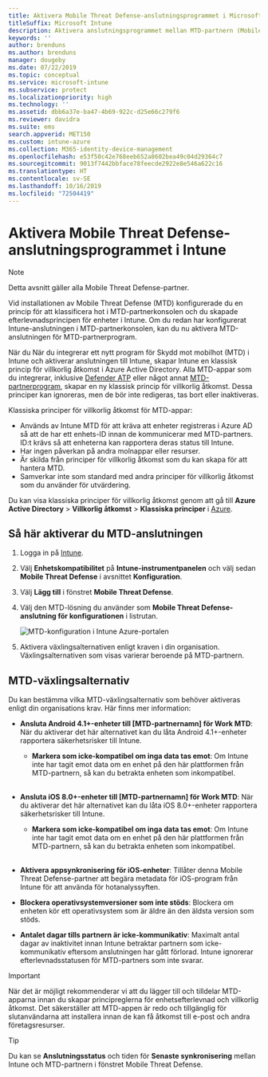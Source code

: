 ```yaml
---
title: Aktivera Mobile Threat Defense-anslutningsprogrammet i Microsoft Intune
titleSuffix: Microsoft Intune
description: Aktivera anslutningsprogrammet mellan MTD-partnern (Mobile Threat Defense) och Microsoft Intune.
keywords: ''
author: brenduns
ms.author: brenduns
manager: dougeby
ms.date: 07/22/2019
ms.topic: conceptual
ms.service: microsoft-intune
ms.subservice: protect
ms.localizationpriority: high
ms.technology: ''
ms.assetid: dbb6a37e-ba47-4b69-922c-d25e66c279f6
ms.reviewer: davidra
ms.suite: ems
search.appverid: MET150
ms.custom: intune-azure
ms.collection: M365-identity-device-management
ms.openlocfilehash: e53f50c42e768eeb652a8602bea49c04d29364c7
ms.sourcegitcommit: 9013f7442bbface78feecde2922e8e546a622c16
ms.translationtype: HT
ms.contentlocale: sv-SE
ms.lasthandoff: 10/16/2019
ms.locfileid: "72504419"
---
```

# <a name="enable-the-mobile-threat-defense-connector-in-intune"></a>Aktivera Mobile Threat Defense-anslutningsprogrammet i Intune

> [!NOTE] 
> Detta avsnitt gäller alla Mobile Threat Defense-partner.

Vid installationen av Mobile Threat Defense (MTD) konfigurerade du en princip för att klassificera hot i MTD-partnerkonsolen och du skapade efterlevnadsprincipen för enheter i Intune. Om du redan har konfigurerat Intune-anslutningen i MTD-partnerkonsolen, kan du nu aktivera MTD-anslutningen för MTD-partnerprogram.

När du När du integrerar ett nytt program för Skydd mot mobilhot (MTD) i Intune och aktiverar anslutningen till Intune, skapar Intune en klassisk princip för villkorlig åtkomst i Azure Active Directory. Alla MTD-appar som du integrerar, inklusive [Defender ATP](advanced-threat-protection.md) eller något annat [MTD-partnerprogram](mobile-threat-defense.md#mobile-threat-defense-partners), skapar en ny klassisk princip för villkorlig åtkomst. Dessa principer kan ignoreras, men de bör inte redigeras, tas bort eller inaktiveras.

Klassiska principer för villkorlig åtkomst för MTD-appar: 

- Används av Intune MTD för att kräva att enheter registreras i Azure AD så att de har ett enhets-ID innan de kommunicerar med MTD-partners. ID:t krävs så att enheterna kan rapportera deras status till Intune.  
- Har ingen påverkan på andra molnappar eller resurser.  
- Är skilda från principer för villkorlig åtkomst som du kan skapa för att hantera MTD.
- Samverkar inte som standard med andra principer för villkorlig åtkomst som du använder för utvärdering.  

Du kan visa klassiska principer för villkorlig åtkomst genom att gå till **Azure Active Directory** > **Villkorlig åtkomst** > **Klassiska principer** i [Azure](https://portal.azure.com/#home).


## <a name="to-enable-the-mtd-connector"></a>Så här aktiverar du MTD-anslutningen

1. Logga in på [Intune](https://go.microsoft.com/fwlink/?linkid=2090973).

4. Välj **Enhetskompatibilitet** på **Intune-instrumentpanelen** och välj sedan **Mobile Threat Defense** i avsnittet **Konfiguration**.

5. Välj **Lägg till** i fönstret **Mobile Threat Defense**.

6. Välj den MTD-lösning du använder som **Mobile Threat Defense-anslutning för konfigurationen** i listrutan.

    ![MTD-konfiguration i Intune Azure-portalen](./media/mtd-connector-enable/enable-mtd-connector-1.png)

7. Aktivera växlingsalternativen enligt kraven i din organisation. Växlingsalternativen som visas varierar beroende på MTD-partnern.

## <a name="mtd-toggle-options"></a>MTD-växlingsalternativ

Du kan bestämma vilka MTD-växlingsalternativ som behöver aktiveras enligt din organisations krav. Här finns mer information:

- **Ansluta Android 4.1+-enheter till [MTD-partnernamn] för Work MTD**: När du aktiverar det här alternativet kan du låta Android 4.1+-enheter rapportera säkerhetsrisker till Intune.
  - **Markera som icke-kompatibel om inga data tas emot**: Om Intune inte har tagit emot data om en enhet på den här plattformen från MTD-partnern, så kan du betrakta enheten som inkompatibel.
<br></br>
- **Ansluta iOS 8.0+-enheter till [MTD-partnernamn] för Work MTD**: När du aktiverar det här alternativet kan du låta iOS 8.0+-enheter rapportera säkerhetsrisker till Intune.
  - **Markera som icke-kompatibel om inga data tas emot**: Om Intune inte har tagit emot data om en enhet på den här plattformen från MTD-partnern, så kan du betrakta enheten som inkompatibel.
<br></br>
- **Aktivera appsynkronisering för iOS-enheter**: Tillåter denna Mobile Threat Defense-partner att begära metadata för iOS-program från Intune för att använda för hotanalyssyften.

- **Blockera operativsystemversioner som inte stöds**: Blockera om enheten kör ett operativsystem som är äldre än den äldsta version som stöds.

- **Antalet dagar tills partnern är icke-kommunikativ**: Maximalt antal dagar av inaktivitet innan Intune betraktar partnern som icke-kommunikativ eftersom anslutningen har gått förlorad. Intune ignorerar efterlevnadsstatusen för MTD-partners som inte svarar.

> [!IMPORTANT] 
> När det är möjligt rekommenderar vi att du lägger till och tilldelar MTD-apparna innan du skapar principreglerna för enhetsefterlevnad och villkorlig åtkomst. Det säkerställer att MTD-appen är redo och tillgänglig för slutanvändarna att installera innan de kan få åtkomst till e-post och andra företagsresurser.

> [!TIP]
> Du kan se **Anslutningsstatus** och tiden för **Senaste synkronisering** mellan Intune och MTD-partnern i fönstret Mobile Threat Defense.
